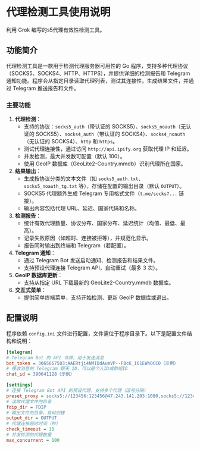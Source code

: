 # 代理检测工具使用说明

利用 Grok 编写的s5代理有效性检测工具。

## 功能简介

代理检测工具是一款用于检测代理服务器可用性的 Go 程序，支持多种代理协议（SOCKS5、SOCKS4、HTTP、HTTPS），并提供详细的检测报告和 Telegram 通知功能。程序会从指定目录读取代理列表，测试其连接性，生成结果文件，并通过 Telegram 推送报告和文件。

### 主要功能
1. **代理检测**：
   - 支持的协议：`socks5_auth`（带认证的 SOCKS5）、`socks5_noauth`（无认证的 SOCKS5）、`socks4_auth`（带认证的 SOCKS4）、`socks4_noauth`（无认证的 SOCKS4）、`http` 和 `https`。
   - 测试代理连接性，通过访问 `http://api.ipify.org` 获取代理 IP 和延迟。
   - 并发检测，最大并发数可配置（默认 100）。
   - 使用 GeoIP 数据库（GeoLite2-Country.mmdb）识别代理所在国家。
2. **结果输出**：
   - 生成按协议分类的文本文件（如 `socks5_auth.txt`、`socks5_noauth_tg.txt` 等），存储在配置的输出目录（默认 `OUTPUT`）。
   - SOCKS5 代理额外生成 Telegram 专用格式文件（`t.me/socks?...` 链接）。
   - 输出内容包括代理 URL、延迟、国家代码和名称。
3. **检测报告**：
   - 统计有效代理数量、协议分布、国家分布、延迟统计（均值、最低、最高）。
   - 记录失败原因（如超时、连接被拒等），并规范化显示。
   - 报告同时输出到终端和 Telegram（若配置）。
4. **Telegram 通知**：
   - 通过 Telegram Bot 发送启动通知、检测报告和结果文件。
   - 支持预设代理连接 Telegram API，自动重试（最多 3 次）。
5. **GeoIP 数据库更新**：
   - 支持从指定 URL 下载最新的 GeoLite2-Country.mmdb 数据库。
6. **交互式菜单**：
   - 提供简单终端菜单，支持开始检测、更新 GeoIP 数据库或退出。

## 配置说明

程序依赖 `config.ini` 文件进行配置，文件需位于程序目录下。以下是配置文件结构和说明：

```ini
[telegram]
# Telegram Bot 的 API 令牌，用于发送消息
bot_token = 3065667503:AAERtji4NMIDdAumVP--FBcK_I61EWhOCC0（示例）
# 接收消息的 Telegram 聊天 ID，可以是个人ID或群组ID
chat_id = 390641128（示例）

[settings]
# 连接 Telegram Bot API 的预设代理，支持多个代理（逗号分隔）
preset_proxy = socks5://123456:123456@47.243.141.203:1080,socks5://123456:123456@47.238.128.199:1080
# 读取代理文件的目录
fdip_dir = FDIP
# 输出文件的目录，自动创建
output_dir = OUTPUT
# 代理连接超时时间（秒）
check_timeout = 10
# 并发检测的代理数量
max_concurrent = 100
